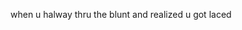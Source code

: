 when u halway thru the blunt and realized u got laced

<!---
1leuk/1leuk is a ✨ special ✨ repository because its `README.md` (this file) appears on your GitHub profile.
You can click the Preview link to take a look at your changes.
--->

